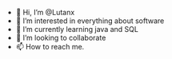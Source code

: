 - 👋 Hi, I’m @Lutanx
- 👀 I’m interested in everything about software
- 🌱 I’m currently learning java and SQL
- 💞️ I’m looking to collaborate
- 📫 How to reach me.

<!---
Lutanx/Lutanx is a ✨ special ✨ repository because its `README.md` (this file) appears on your GitHub profile.
You can click the Preview link to take a look at your changes.
--->
